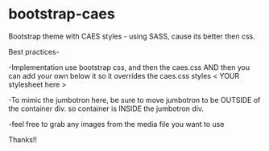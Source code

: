 bootstrap-caes
==============

Bootstrap theme with CAES styles - using SASS, cause its better then css.


Best practices-

-Implementation
use bootstrap css, and then the caes.css AND then you can add your own below it so it overrides the caes.css styles
    <link href="css/bootstrap.min.css" rel="stylesheet">
    <link href="css/caes.css" rel="stylesheet">
    < YOUR stylesheet here >

-To mimic the jumbotron here, be sure to move jumbotron to be OUTSIDE of the container div. so container is INSIDE the jumbotron div.

-feel free to grab any images from the media file you want to use

Thanks!!